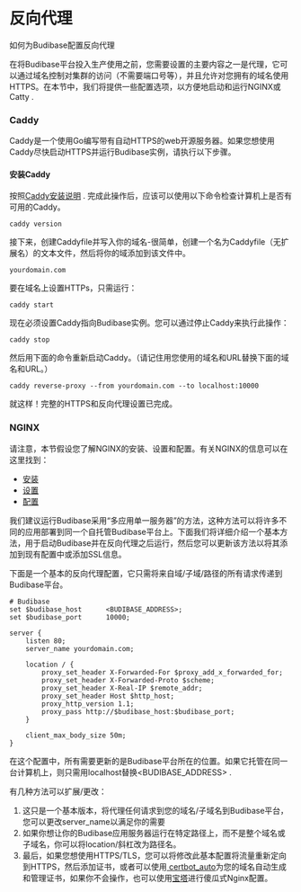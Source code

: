 # 反向代理
如何为Budibase配置反向代理

在将Budibase平台投入生产使用之前，您需要设置的主要内容之一是代理，它可以通过域名控制对集群的访问（不需要端口号等），并且允许对您拥有的域名使用HTTPS。在本节中，我们将提供一些配置选项，以方便地启动和运行NGINX或Catty .

### Caddy
Caddy是一个使用Go编写带有自动HTTPS的web开源服务器。如果您想使用Caddy尽快启动HTTPS并运行Budibase实例，请执行以下步骤。

#### 安装Caddy
按照[Caddy安装说明](https://caddyserver.com/docs/install) .
完成此操作后，应该可以使用以下命令检查计算机上是否有可用的Caddy。
```
caddy version
```
接下来，创建Caddyfile并写入你的域名-很简单，创建一个名为Caddyfile（无扩展名）的文本文件，然后将你的域添加到该文件中。
```
yourdomain.com
```
要在域名上设置HTTPs，只需运行：
```
caddy start
```
现在必须设置Caddy指向Budibase实例。您可以通过停止Caddy来执行此操作：
```
caddy stop
```
然后用下面的命令重新启动Caddy。（请记住用您使用的域名和URL替换下面的域名和URL。）
```
caddy reverse-proxy --from yourdomain.com --to localhost:10000
```
就这样！完整的HTTPS和反向代理设置已完成。

### NGINX
请注意，本节假设您了解NGINX的安装、设置和配置。有关NGINX的信息可以在这里找到：

+ [安装](https://docs.nginx.com/nginx/admin-guide/installing-nginx/installing-nginx-open-source/)
+ [设置](https://docs.nginx.com/nginx/admin-guide/basic-functionality/runtime-control/)
+ [配置](https://docs.nginx.com/nginx/admin-guide/basic-functionality/managing-configuration-files/)

我们建议运行Budibase采用“多应用单一服务器”的方法，这种方法可以将许多不同的应用部署到同一个自托管Budibase平台上。下面我们将详细介绍一个基本方法，用于启动Budibase并在反向代理之后运行，然后您可以更新该方法以将其添加到现有配置中或添加SSL信息。

下面是一个基本的反向代理配置，它只需将来自域/子域/路径的所有请求传递到Budibase平台。
```
# Budibase
set $budibase_host      <BUDIBASE_ADDRESS>;
set $budibase_port      10000;

server {
    listen 80;
    server_name yourdomain.com;
    
    location / {
        proxy_set_header X-Forwarded-For $proxy_add_x_forwarded_for;
        proxy_set_header X-Forwarded-Proto $scheme;
        proxy_set_header X-Real-IP $remote_addr;
        proxy_set_header Host $http_host;
        proxy_http_version 1.1;
        proxy_pass http://$budibase_host:$budibase_port;
    }
    
    client_max_body_size 50m;
}
```
在这个配置中，所有需要更新的是Budibase平台所在的位置。如果它托管在同一台计算机上，则只需用localhost替换<BUDIBASE_ADDRESS> .

有几种方法可以扩展/更改：

1. 这只是一个基本版本，将代理任何请求到您的域名/子域名到Budibase平台，您可以更改server_name以满足你的需要
2. 如果你想让你的Budibase应用服务器运行在特定路径上，而不是整个域名或子域名，你可以将location/斜杠改为路径名。
3. 最后，如果您想使用HTTPS/TLS，您可以将修改此基本配置将流量重新定向到HTTPS，然后添加证书，或者可以使用[ certbot_auto](https://certbot.eff.org/)为您的域名自动生成和管理证书，如果你不会操作，也可以使用[宝塔](https://www.bt.cn/new/index.html?invite_code=MV9kdnZkeGU=)进行傻瓜式Nginx配置。
